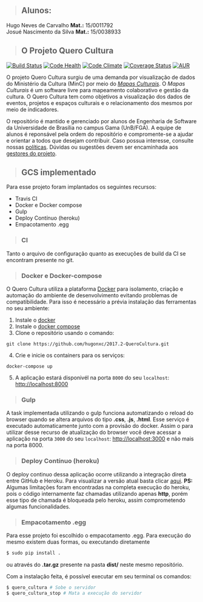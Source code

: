 >## Alunos:
Hugo Neves de Carvalho __Mat.:__ 15/0011792  
Josué Nascimento da Silva __Mat.:__ 15/0038933

>## O Projeto Quero Cultura
[![Build Status](https://travis-ci.org/fga-gpp-mds/2017.2-QueroCultura.svg?branch=master)](https://travis-ci.org/fga-gpp-mds/2017.2-QueroCultura)
[![Code Health](https://landscape.io/github/fga-gpp-mds/2017.2-QueroCultura/devel/landscape.svg?style=flat)](https://landscape.io/github/fga-gpp-mds/2017.2-QueroCultura/devel)
[![Code Climate](https://codeclimate.com/github/fga-gpp-mds/2017.2-QueroCultura/badges/gpa.svg)](https://codeclimate.com/github/fga-gpp-mds/2017.2-QueroCultura)
[![Coverage Status](https://coveralls.io/repos/github/fga-gpp-mds/2017.2-QueroCultura/badge.svg?branch=HEAD)](https://coveralls.io/github/fga-gpp-mds/2017.2-QueroCultura?branch=HEAD)
[![AUR](https://img.shields.io/aur/license/yaourt.svg?colorB=ff69b4)](https://github.com/fga-gpp-mds/2017.2-QueroCultura/blob/devel/LICENSE)

O projeto Quero Cultura surgiu de uma demanda por visualização de dados do Ministério da Cultura (MinC) por meio do [_Mapas Culturais_](http://mapas.cultura.gov.br/). O _Mapas Culturais_ é um software livre para mapeamento colaborativo e gestão da cultura.
O Quero Cultura tem como objetivos a visualização dos dados de eventos, projetos e espaços culturais e o relacionamento dos mesmos por meio de indicadores.

O repositório é mantido e gerenciado por alunos de Engenharia de Software da Universidade de Brasília no campus Gama (UnB/FGA). A equipe de alunos é reponsável pela ordem do repositório e compromente-se a ajudar e orientar a todos que desejam contribuir. Caso possua interesse, consulte nossas [políticas](https://github.com/fga-gpp-mds/2017.2-QueroCultura/wiki/Pol%C3%ADticas-de-Reposit%C3%B3rio). Dúvidas ou sugestões devem ser encaminhada aos [gestores do projeto](https://github.com/fga-gpp-mds/2017.2-QueroCultura/wiki/Contatos).

>## GCS implementado
Para esse projeto foram implantados os seguintes recursos:
- Travis CI
- Docker e Docker compose
- Gulp
- Deploy Contínuo (heroku)
- Empacotamento .egg

>### CI
Tanto o arquivo de configuração quanto as execuções de build da CI se encontram presente no git.

>### Docker e Docker-compose
O Quero Cultura utiliza a plataforma [Docker](https://www.docker.com/what-docker) para isolamento, criação e automação do ambiente de desenvolvimento evitando problemas de compatibilidade. Para isso é necessário a prévia instalação das ferramentas no seu ambiente:

1. Instale o [docker](https://docs.docker.com/engine/installation/)
2. Instale o [docker compose](https://docs.docker.com/compose/install/)
3. Clone o repositório usando o comando:
  ```
  git clone https://github.com/hugonxc/2017.2-QueroCultura.git
  ```
4. Crie e inicie os containers para os serviços:
  ```
  docker-compose up
  ```
5. A aplicação estará disponivél na porta `8000` do seu `localhost`: [http://localhost:8000](http://localhost:8000)

>### Gulp
A task implementada utilizando o gulp funciona automatizando o reload do browser quando se altera arquivos do tipo **.css**, **.js**, **.html**. Esse serviço é executado automaticamente junto com a provisão do docker. Assim o para utilizar desse recurso de atualização do browser você deve acessar a aplicação na porta `3000` do seu `localhost`: [http://localhost:3000](http://localhost:3000) e não mais na porta 8000.

>### Deploy Contínuo (heroku)
O deploy continuo dessa aplicação ocorre utilizando a integração direta entre GitHub e Heroku. Para visualizar a versão atual basta clicar [aqui](https://quero-cultura.herokuapp.com). 
__PS:__ Algumas limitações foram encontradas na completa execução do heroku, pois o código internamente faz chamadas utilizando apenas **http**, porém esse tipo de chamada é bloqueada pelo heroku, assim comprometendo algumas funcionalidades.

>### Empacotamento .egg 
Para esse projeto foi escolhido o empacotamento .egg. Para execução do mesmo existem duas formas, ou executando diretamente 
```bash
$ sudo pip install .
```  
ou através do **.tar.gz** presente na pasta __dist/__ neste mesmo repositório.

Com a instalação feita, é possível executar em seu terminal os comandos:
```bash
$ quero_cultura # Sobe o servidor
$ quero_cultura_stop # Mata a execução do servidor
```  